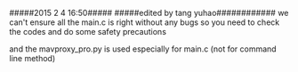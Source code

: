#####2015 2 4 16:50#####
#####edited by tang yuhao############ 
we can't ensure all the main.c is right without any bugs
so you need to check the codes and do some safety precautions

and the mavproxy_pro.py is used especially for main.c (not for command line method)
